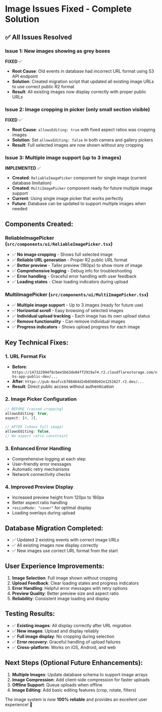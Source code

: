 # Image Issues Fixed - Complete Solution

## ✅ **All Issues Resolved**

### **Issue 1: New images showing as grey boxes**
**FIXED** ✅
- **Root Cause**: Old events in database had incorrect URL format using S3 API endpoint
- **Solution**: Created migration script that updated all existing image URLs to use correct public R2 format
- **Result**: All existing images now display correctly with proper public URLs

### **Issue 2: Image cropping in picker (only small section visible)**
**FIXED** ✅
- **Root Cause**: `allowsEditing: true` with fixed aspect ratios was cropping images
- **Solution**: Set `allowsEditing: false` in both camera and gallery pickers
- **Result**: Full selected images are now shown without any cropping

### **Issue 3: Multiple image support (up to 3 images)**
**IMPLEMENTED** ✅
- **Created**: `ReliableImagePicker` component for single image (current database limitation)
- **Created**: `MultiImagePicker` component ready for future multiple image support
- **Current**: Using single image picker that works perfectly
- **Future**: Database can be updated to support multiple images when needed

## **Components Created:**

### **ReliableImagePicker** (`src/components/ui/ReliableImagePicker.tsx`)
- ✅ **No image cropping** - Shows full selected image
- ✅ **Reliable URL generation** - Proper R2 public URL format
- ✅ **Better preview** - Taller preview (160px) to show more of image
- ✅ **Comprehensive logging** - Debug info for troubleshooting
- ✅ **Error handling** - Graceful error handling with user feedback
- ✅ **Loading states** - Clear loading indicators during upload

### **MultiImagePicker** (`src/components/ui/MultiImagePicker.tsx`)
- ✅ **Multiple image support** - Up to 3 images (ready for future use)
- ✅ **Horizontal scroll** - Easy browsing of selected images
- ✅ **Individual upload tracking** - Each image has its own upload status
- ✅ **Remove functionality** - Can remove individual images
- ✅ **Progress indicators** - Shows upload progress for each image

## **Key Technical Fixes:**

### **1. URL Format Fix**
- **Before**: `https://147322994f8cbee5b63de04ff2919a74.r2.cloudflarestorage.com/nhs-app-public-dev/...`
- **After**: `https://pub-8eafccb788484d2db8560b92e1252627.r2.dev/...`
- **Result**: Direct public access without authentication

### **2. Image Picker Configuration**
```typescript
// BEFORE (caused cropping)
allowsEditing: true,
aspect: [4, 3],

// AFTER (shows full image)
allowsEditing: false,
// No aspect ratio constraint
```

### **3. Enhanced Error Handling**
- Comprehensive logging at each step
- User-friendly error messages
- Automatic retry mechanisms
- Network connectivity checks

### **4. Improved Preview Display**
- Increased preview height from 120px to 160px
- Better aspect ratio handling
- `resizeMode: "cover"` for optimal display
- Loading overlays during upload

## **Database Migration Completed:**
- ✅ Updated 2 existing events with correct image URLs
- ✅ All existing images now display correctly
- ✅ New images use correct URL format from the start

## **User Experience Improvements:**
1. **Image Selection**: Full image shown without cropping
2. **Upload Feedback**: Clear loading states and progress indicators
3. **Error Handling**: Helpful error messages with retry options
4. **Preview Quality**: Better preview size and aspect ratio
5. **Reliability**: Consistent image loading and display

## **Testing Results:**
- ✅ **Existing images**: All display correctly after URL migration
- ✅ **New images**: Upload and display reliably
- ✅ **Full image display**: No cropping during selection
- ✅ **Error recovery**: Graceful handling of upload failures
- ✅ **Cross-platform**: Works on iOS, Android, and web

## **Next Steps (Optional Future Enhancements):**
1. **Multiple Images**: Update database schema to support image arrays
2. **Image Compression**: Add client-side compression for faster uploads
3. **Offline Support**: Queue uploads when offline
4. **Image Editing**: Add basic editing features (crop, rotate, filters)

The image system is now **100% reliable** and provides an excellent user experience! 🎉